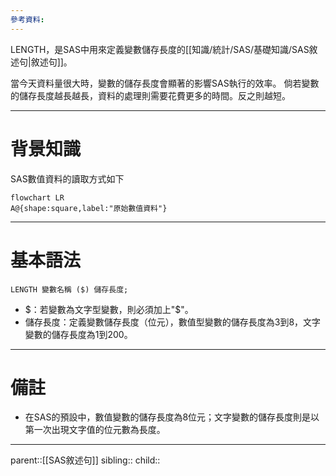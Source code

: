 ```yaml
---
參考資料:
---
```

LENGTH，是SAS中用來定義變數儲存長度的[[知識/統計/SAS/基礎知識/SAS敘述句|敘述句]]。

當今天資料量很大時，變數的儲存長度會顯著的影響SAS執行的效率。
倘若變數的儲存長度越長越長，資料的處理則需要花費更多的時間。反之則越短。
- - -
# 背景知識
SAS數值資料的讀取方式如下
```mermaid
flowchart LR
A@{shape:square,label:"原始數值資料"}
```
- - -
# 基本語法
```SAS
LENGTH 變數名稱 ($) 儲存長度;
```

- $：若變數為文字型變數，則必須加上"\$"。
- 儲存長度：定義變數儲存長度（位元），數值型變數的儲存長度為3到8，文字變數的儲存長度為1到200。
- - -
# 備註
- 在SAS的預設中，數值變數的儲存長度為8位元；文字變數的儲存長度則是以第一次出現文字值的位元數為長度。
- - -
parent::[[SAS敘述句]]
sibling::
child::